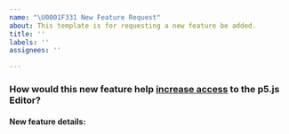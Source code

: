 ```yaml
---
name: "\U0001F331 New Feature Request"
about: This template is for requesting a new feature be added.
title: ''
labels: ''
assignees: ''

---
```


<!--
Hi there!

Thank you for contributing to the p5.js Editor project. 

Until further notice, we will only add new features that increase access.

In order to request a new feature for the p5.js Editor, we need to know how the new feature will increase access.
-->

### How would this new feature help [increase access](https://github.com/processing/p5.js/blob/main/contributor_docs/access.md) to the p5.js Editor?

#### New feature details:
